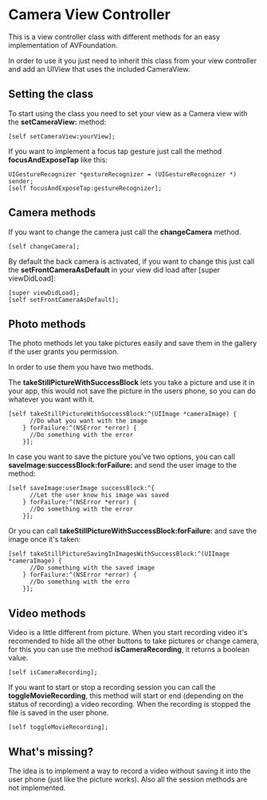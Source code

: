 # Camera View Controller
This is a view controller class with different methods for an easy implementation of AVFoundation.

In order to use it you just need to inherit this class from your view controller and add an UIView that uses the included CameraView.
## Setting the class

To start using the class you need to set your view as a Camera view with the **setCameraView:** method:

```Obj-C
[self setCameraView:yourView];
```

If you want to implement a focus tap gesture just call the method **focusAndExposeTap** like this:

```Obj-C
UIGestureRecognizer *gestureRecognizer = (UIGestureRecognizer *) sender;
[self focusAndExposeTap:gestureRecognizer];
```

## Camera methods

If you want to change the camera just call the **changeCamera** method.

```Obj-C
[self changeCamera];
```

By default the back camera is activated, if you want to change this just call the **setFrontCameraAsDefault** in your view did load after [super viewDidLoad]:

```Obj-C
[super viewDidLoad];
[self setFrontCameraAsDefault];
```

## Photo methods

The photo methods let you take pictures easily and save them in the gallery if the user grants you permission.

In order to use them you have two methods.

The **takeStillPictureWithSuccessBlock** lets you take a picture and use it in your app, this would not save the picture in the users phone, so you can do whatever you want with it.

```Obj-C
[self takeStillPictureWithSuccessBlock:^(UIImage *cameraImage) {
      //Do what you want with the image
    } forFailure:^(NSError *error) {
      //Do something with the error
    }];
```

In case you want to save the picture you've two options, you can call **saveImage:successBlock:forFailure:** and send the user image to the method:
```Obj-C
[self saveImage:userImage successBlock:^{
      //Let the user know his image was saved
    } forFailure:^(NSError *error) {
      //Do something with the error
    }];
```
Or you can call **takeStillPictureWithSuccessBlock:forFailure:** and save the image once it's taken:

```Obj-C
[self takeStillPictureSavingInImagesWithSuccessBlock:^(UIImage *cameraImage) {
      //Do something with the saved image
    } forFailure:^(NSError *error) {
      //Do something with the erro
    }];
```

## Video methods

Video is a little different from picture. When you start recording video it's recomended to hide all the other buttons to take pictures or change camera, for this you can use the method **isCameraRecording**, it returns a boolean value.

```Obj-C
[self isCameraRecording];
```

If you want to start or stop a recording session you can call the **toggleMovieRecording**, this method will start or end (depending on the status of recording) a video recording. When the recording is stopped the file is saved in the user phone.

```Obj-C
[self toggleMovieRecording];
```

## What's missing?

The idea is to implement a way to record a video without saving it into the user phone (just like the picture works). Also all the session methods are not implemented.
